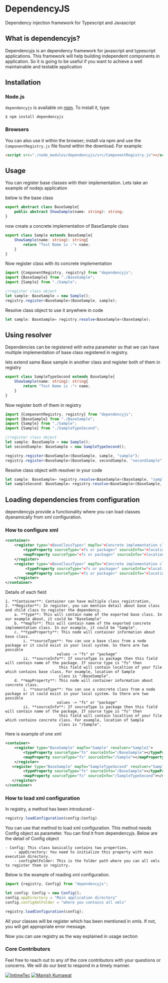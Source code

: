 # DependencyJS
Dependency injection framework for Typescript and Javascript

## What is dependencyjs?
Dependencyjs is an dependency framework for javascript and typescript applications. This framework will help building independent components in application. So it is going to be useful if you want to achieve a well maintainable and testable application

## Installation

### Node.js

`dependencyjs` is available on [npm](http://npmjs.org). To install it, type:

    $ npm install dependencyjs

### Browsers

You can also use it within the browser; install via npm and use the `ComponentRegistry.js` file found within the download. For example:

```html
<script src="./node_modules/dependencyjs/src/ComponentRegistry.js"></script>
```

## Usage

You can register base classes with their implementation. Lets take an example of nodejs application

below is the base class

```ts
export abstract class BaseSample{
    public abstract ShowSample(name: string): string;
}
```

now create a concrete implementation of BaseSample class

```ts
export class Sample extends BaseSample{
    ShowSample(name: string): string{
        return "Test Name is :"+ name;
    }
}
```

Now register class with its concrete implementation


```ts
import {ComponentRegistry, registry} from "dependencyjs";
import {BaseSample} from "./BaseSample";
import {Sample} from "./Sample";

//register class object
let sample: BaseSample = new Sample();
registry.register<BaseSample>(BaseSample, sample);
```

Resolve class object to use it anywhere in code
```ts
let sample: BaseSample= registry.resolve<BaseSample>(BaseSample);
```

## Using resolver

Dependencies can be registered with extra parameter so that we can have multiple implementation of base class registered
in registry.

lets extend same Base sample in another class and register both of them in registry


```ts
export class SampleTypeSecond extends BaseSample{
    ShowSample(name: string): string{
        return "Test Name is :"+ name;
    }
}
```

Now register both of them in registry


```ts
import {ComponentRegistry, registry} from "dependencyjs";
import {BaseSample} from "./BaseSample";
import {Sample} from "./Sample";
import {Sample} from "./SampleTypeSecond";

//register class object
let sample: BaseSample = new Sample();
let secondSample: BaseSample = new SampleTypeSecond();

registry.register<BaseSample>(BaseSample, sample, "sample");
registry.register<BaseSample>(BaseSample, secondSample, "secondSample");
```


Resolve class object with resolver in your code
```ts
let sample: BaseSample= registry.resolve<BaseSample>(BaseSample, "sample");
let sampleSecond: BaseSample= registry.resolve<BaseSample>(BaseSample, "secondSample");
```


## Loading dependencies from configuration

dependencyjs provide a functionality where you can load classes dyanamically from xml configuration.

### How to configure xml

```xml
<container>
    <register type="<BaseClassType>" mapTo="<Concrete implementation class name>" resolver="<any string to identify class>">
        <typeProperty sourceType="<fs or package>" sourceInfo="<location of file or package name>"></typeProperty>
        <mapProperty sourceType="<fs or package>" sourceInfo="<location of file or package name>"></mapProperty>
    </register>
    <register type="<BaseClassType>" mapTo="<Concrete implementation class name>" resolver="<any string to identify class>">
         <typeProperty sourceType="<fs or package>" sourceInfo="<location of file or package name>"></typeProperty>
         <mapProperty sourceType="<fs or package>" sourceInfo="<location of file or package name>"></mapProperty>
    </register>
</container>
```

Details of each field

    1. **Container**: Container can have multiple class registration.
    2. **Register**: In register, you can mention detail about base class and child class to register the dependency.
        a. **type**: This will contain name of the exported base class. In our example about, it could be "BaseSample"
        b. **mapTo**: This will contain name of the exported concrete implementation class. In our example, it could be "Sample".
        c. **typeProperty**: This node will container information about base class.
            i. **sourceType**: You can use a base class from a node package or it could exist in your local system. So there are two possible
                           values -> "fs" or "package"
            ii. **sourceInfo**: If sourceType is package then this field will contain name of the package. If source type is "fs" then
                            this field will contain localtion of your file which contains base class. For example, location of Sample
                            class is "/BaseSample".
        d. **mapProperty**: This node will container information about concrete class.
            i. **sourceType**: You can use a concrete class from a node package or it could exist in your local system. So there are two possible
                           values -> "fs" or "package"
            ii. **sourceInfo**: If sourceType is package then this field will contain name of the package. If source type is "fs" then
                            this field will contain localtion of your file which contains concrete class. For example, location of Sample
                            class is "/Sample".

Here is example of one xml

```xml
<container>
    <register type="BaseSample" mapTo="Sample" resolver="Sample1">
        <typeProperty sourceType="fs" sourceInfo="/BaseSample"></typeProperty>
        <mapProperty sourceType="fs" sourceInfo="/Sample"></mapProperty>
    </register>
   <register type="BaseSample" mapTo="SampleTypeSecond" resolver="Sample2">
        <typeProperty sourceType="fs" sourceInfo="/BaseSample"></typeProperty>
        <mapProperty sourceType="fs" sourceInfo="/SampleTypeSecond"></mapProperty>
   </register>
</container>
```

### How to load xml configuration

In registry, a method has been introduced -

```ts
registry.loadConfiguration(config:Config).
 ```

You can use that method to load xml configuration. This method needs Config object as parameter. You can find it
from dependencyjs. Below are the detail of Config object

    - Config: This class basically contains two properties.
        - appDirectory: You need to initialize this property with main execution directory.
        - configXmlFolder: This is the folder path where you can all xmls to register them in registry.

Below is the example of reading xml configuration.
```ts
import {registry, Config} from "dependencyjs";

let config: Config = new Config();
config.appDirectory = "Main application directory"
config.configXmlFolder = "where you contains all xmls"

registry.loadConfiguration(config);
```

All your classes will be register which has been mentioned in xmls. If not, you will get appropriate error message.

Now you can use registry as the way explained in usage section

### Core Contributors

Feel free to reach out to any of the core contributors with your questions or
concerns. We will do our best to respond in a timely manner.

[![IntimeTec](https://github.com/InTimeTecGitHub/)](https://github.com/InTimeTecGitHub/)
[![Manish Kumawat](https://github.com/ManishKumawat)](https://github.com/ManishKumawat)
